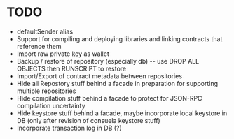 # TODO

* defaultSender alias
* Support for compiling and deploying libraries and linking contracts that reference them
* Import raw private key as wallet
* Backup / restore of repository (especially db)
   -- use DROP ALL OBJECTS then RUNSCRIPT to restore
* Import/Export of contract metadata between repositories
* Hide all Repostory stuff behind a facade in preparation for supporting multiple repositories
* Hide compilation stuff behind a facade to protect for JSON-RPC compilation uncertainty
* Hide keystore stuff behind a facade, maybe incorporate local keystore in DB (only after revision of consuela keystore stuff)
* Incorporate transaction log in DB (?)
